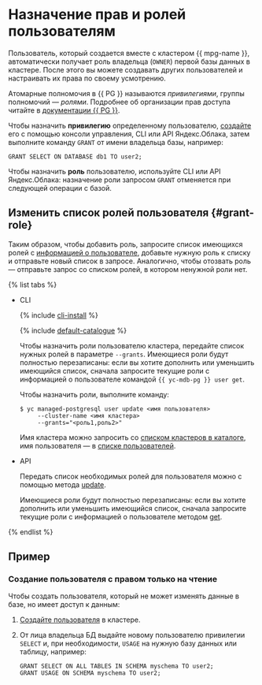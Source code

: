# Назначение прав и ролей пользователям

Пользователь, который создается вместе с кластером {{ mpg-name }}, автоматически получает роль владельца (`OWNER`) первой базы данных в кластере. После этого вы можете создавать других пользователей и настраивать их права по своему усмотрению.

Атомарные полномочия в {{ PG }} называются _привилегиями_, группы полномочий — _ролями_. Подробнее об организации прав доступа читайте в [документации {{ PG }}](https://www.postgresql.org/docs/current/user-manag.html).

Чтобы назначить **привилегию** определенному пользователю, [создайте](cluster-users.md) его с помощью консоли управления, CLI или API Яндекс.Облака, затем выполните команду `GRANT` от имени владельца базы, например:

```postgresql
GRANT SELECT ON DATABASE db1 TO user2;
```

Чтобы назначить **роль** пользователю, используйте CLI или API Яндекс.Облака: назначение роли запросом `GRANT` отменяется при следующей операции с базой.


## Изменить список ролей пользователя {#grant-role}

Таким образом, чтобы добавить роль, запросите список имеющихся ролей с [информацией о пользователе](cluster-users.md), добавьте нужную роль к списку и отправьте новый список в запросе. Аналогично, чтобы отозвать роль — отправьте запрос со списком ролей, в котором ненужной роли нет.

{% list tabs %}

- CLI

  {% include [cli-install](../../_includes/cli-install.md) %}

  {% include [default-catalogue](../../_includes/default-catalogue.md) %}

  Чтобы назначить роли пользователю кластера, передайте список нужных ролей в параметре `--grants`. Имеющиеся роли будут полностью перезаписаны: если вы хотите дополнить или уменьшить имеющийся список, сначала запросите текущие роли с информацией о пользователе командой `{{ yc-mdb-pg }} user get`.

  Чтобы назначить роли, выполните команду:

  ```
  $ yc managed-postgresql user update <имя пользователя>
       --cluster-name <имя кластера>
       --grants="<роль1,роль2>"
  ```

  Имя кластера можно запросить со [списком кластеров в каталоге](cluster-list.md), имя пользователя — в [списке пользователей](../operations/cluster-users.md#list-users).

- API

  Передать список необходимых ролей для пользователя можно с помощью метода [update](../api-ref/User/update.md).
  
  Имеющиеся роли будут полностью перезаписаны: если вы хотите дополнить или уменьшить имеющийся список, сначала запросите текущие роли с информацией о пользователе методом [get](../api-ref/User/get.md).

{% endlist %}

## Пример

### Создание пользователя с правом только на чтение

Чтобы создать пользователя, который не может изменять данные в базе, но имеет доступ к данным:

1. [Создайте пользователя](cluster-users.md#adduser) в кластере.
2. От лица владельца БД выдайте новому пользователю привилегии `SELECT` и, при необходимости, `USAGE` на нужную базу данных или таблицу, например:

   ```postgresql
   GRANT SELECT ON ALL TABLES IN SCHEMA myschema TO user2;
   GRANT USAGE ON SCHEMA myschema TO user2;
   ```
